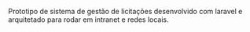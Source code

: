 Prototipo de sistema de gestão de licitações desenvolvido com laravel e arquitetado para rodar em intranet e redes locais.
